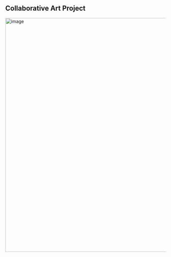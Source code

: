 ## Collaborative Art Project
<img width="1367" height="734" alt="image" src="https://github.com/user-attachments/assets/3bdb0ff4-2b09-4491-92a6-6045c5d423af" />
